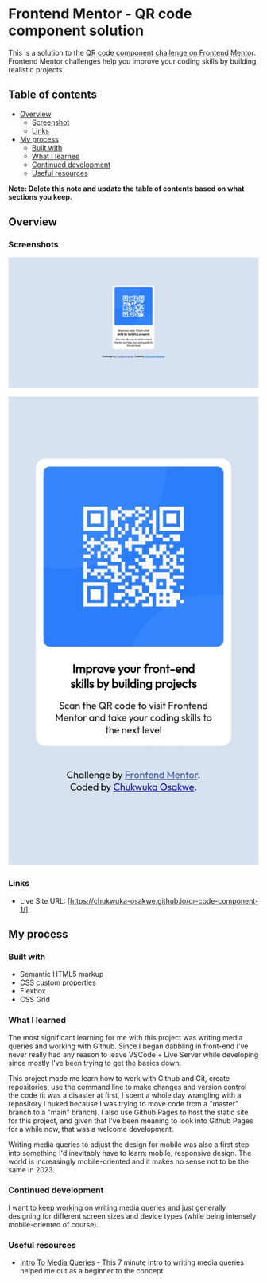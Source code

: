 # Frontend Mentor - QR code component solution

This is a solution to the [QR code component challenge on Frontend Mentor](https://www.frontendmentor.io/challenges/qr-code-component-iux_sIO_H). Frontend Mentor challenges help you improve your coding skills by building realistic projects. 

## Table of contents

- [Overview](#overview)
  - [Screenshot](#screenshot)
  - [Links](#links)
- [My process](#my-process)
  - [Built with](#built-with)
  - [What I learned](#what-i-learned)
  - [Continued development](#continued-development)
  - [Useful resources](#useful-resources)

**Note: Delete this note and update the table of contents based on what sections you keep.**

## Overview

### Screenshots

![desktop screenshot](images/qr-component-desktop-screenshot.png)

<p align="center">
  <img src="images/qr-component-mobile-screenshot.jpg"/>
</p>

### Links

- Live Site URL: [https://chukwuka-osakwe.github.io/qr-code-component-1/]

## My process

### Built with

- Semantic HTML5 markup
- CSS custom properties
- Flexbox
- CSS Grid

### What I learned

The most significant learning for me with this project was writing media queries and working with Github. Since I began dabbling in front-end I've never really had any reason to leave VSCode + Live Server while developing since mostly I've been trying to get the basics down.

This project made me learn how to work with Github and Git, create repositories, use the command line to make changes and version control the code (it was a disaster at first, I spent a whole day wrangling with a repository I nuked because I was trying to move code from a "master" branch to a "main" branch). I also use Github Pages to host the static site for this project, and given that I've been meaning to look into Github Pages for a while now, that was a welcome development.

Writing media queries to adjust the design for mobile was also a first step into something I'd inevitably have to learn: mobile, responsive design. The world is increasingly mobile-oriented and it makes no sense not to be the same in 2023.

### Continued development

I want to keep working on writing media queries and just generally designing for different screen sizes and device types (while being intensely mobile-oriented of course).

### Useful resources

- [Intro To Media Queries](https://www.example.com) - This 7 minute intro to writing media queries helped me out as a beginner to the concept.
